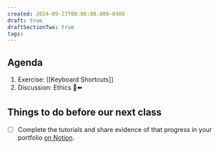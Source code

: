 ```yaml
---
created: 2024-09-23T00:00:00.000-0400
draft: true
draftSectionTwo: true
tags:
---
```

## Agenda
1. Exercise: [[Keyboard Shortcuts]]
2. Discussion: Ethics 🫥⬅️
## Things to do before our next class
- [ ] Complete the tutorials and share evidence of that progress in your portfolio [on Notion](https://notion.so).